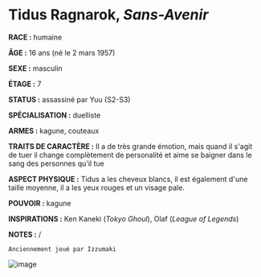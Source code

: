 # Tidus Ragnarok, *Sans-Avenir*

**RACE :** humaine

**ÂGE :** 16 ans (né le 2 mars 1957)

**SEXE :** masculin

**ÉTAGE :** 7

**STATUS :** assassiné par Yuu (S2-S3)

**SPÉCIALISATION :** duelliste

**ARMES :** kagune, couteaux

**TRAITS DE CARACTÈRE :** Il a de très grande émotion, mais quand il s'agit de tuer il change complètement de personalité et aime se baigner dans le sang des personnes qu'il tue

**ASPECT PHYSIQUE :** Tidus a les cheveux blancs, il est également d'une taille moyenne, il a les yeux rouges et un visage pale.

**POUVOIR :** kagune

**INSPIRATIONS :** Ken Kaneki (*Tokyo Ghoul*), Olaf (*League of Legends*)

**NOTES :** /

`Anciennement joué par Izzumaki`

![image](https://data.enyxia.fr/images/characters/tidus.png)